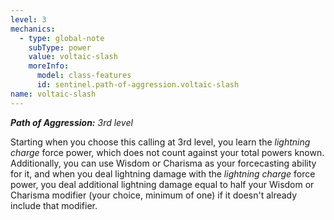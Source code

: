 ```yaml
---
level: 3
mechanics:
  - type: global-note
    subType: power
    value: voltaic-slash
    moreInfo:
      model: class-features
      id: sentinel.path-of-aggression.voltaic-slash
name: voltaic-slash
---
```

_**Path of Aggression:** 3rd level_
Starting when you choose this calling at 3rd level, you learn the *lightning charge* force power, which does not count against your total powers known. Additionally, you can use Wisdom or Charisma as your forcecasting ability for it, and when you deal lightning damage with the *lightning charge* force power, you deal additional lightning damage equal to half your Wisdom or Charisma modifier (your choice, minimum of one) if it doesn't already include that modifier.